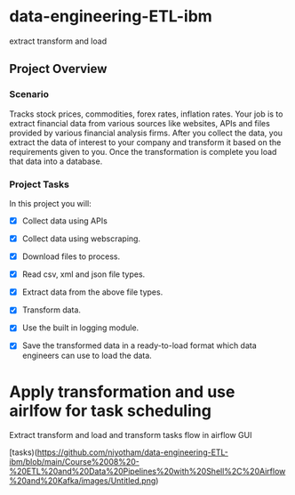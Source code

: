 # data-engineering-ETL-ibm
extract transform and load
## Project Overview
### Scenario
Tracks stock prices, commodities, forex rates, inflation rates.  Your job is to extract financial data from various sources like websites, APIs and files provided by various financial analysis firms. After you collect the data, you extract the data of interest to your company and transform it based on the requirements given to you. Once the transformation is complete you load that data into a database.

### Project Tasks
 In this project you will:

- [x] Collect data using APIs

- [x] Collect data using webscraping.

- [x]  Download files to process.    

- [x]  Read csv, xml and json file types.

- [x]  Extract data from the above file types.

- [x]  Transform data.

- [x]  Use the built in logging module.

- [x]  Save the transformed data in a ready-to-load format which data engineers can use to load the data.

# Apply transformation and use airlfow for task scheduling
Extract transform and load and transform tasks flow in airflow GUI

[tasks)(https://github.com/niyotham/data-engineering-ETL-ibm/blob/main/Course%2008%20-%20ETL%20and%20Data%20Pipelines%20with%20Shell%2C%20Airflow%20and%20Kafka/images/Untitled.png)


